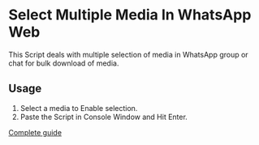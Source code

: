 # Select Multiple Media In WhatsApp Web

This Script deals with multiple selection of media in WhatsApp group or chat for bulk download of media.

## Usage

1. Select a media to Enable selection.
2. Paste the Script in Console Window and Hit Enter.

[Complete guide](https://asapguide.com/download-multiple-photos-whatsapp-web/)
